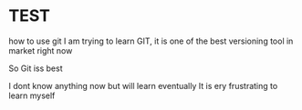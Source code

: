 # TEST
how to use git
I am trying to learn GIT, it is one of the best versioning tool in market right now

So Git iss best

I dont know anything now but will learn eventually
It is ery frustrating to learn myself
